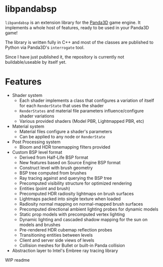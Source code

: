 # libpandabsp
`libpandabsp` is an extension library for the [Panda3D](https://www.github.com/panda3d/panda3d "Panda3D GitHub Page") game engine. It implements a whole host of features, ready to be used in your Panda3D game!

The library is written fully in C++ and most of the classes are published to Python via Panda3D's `interrogate` tool.

Since I have just published it, the repository is currently not buildable/useable by itself yet.

# Features

* Shader system
  * Each shader implements a class that configures a variation of itself for each `RenderState` that uses the shader
  * `RenderStates` and material file parameters influence/configure shader variations
  * Various provided shaders (Model PBR, Lightmapped PBR, etc)
* Material system
  * Material files configure a shader's parameters
  * Can be applied to any node or `RenderState`
* Post Processing system
  * Bloom and HDR tonemapping filters provided
* Custom BSP level format
  * Derived from Half-Life BSP format
  * New features based on Source Engine BSP format
  * Construct level with brush geometry
  * BSP tree computed from brushes
  * Ray tracing against and querying the BSP tree
  * Precomputed visibility structure for optimized rendering
  * Entities (point and brush)
  * Precomputed HDR radiosity lightmaps on brush surfaces
  * Lightmaps packed into single texture when loaded
  * Radiosity normal mapping on normal-mapped brush surfaces
  * Precomputed directional ambient lighting probes for dynamic models
  * Static prop models with precomputed vertex lighting
  * Dynamic lighting and cascaded shadow mapping for the sun on models and brushes
  * Pre-rendered HDR cubemap reflection probes
  * Transitioning entities between levels
  * Client and server side views of levels
  * Collision meshes for Bullet or built-in Panda collision
* Abstraction layer to Intel's Embree ray tracing library

WIP readme
